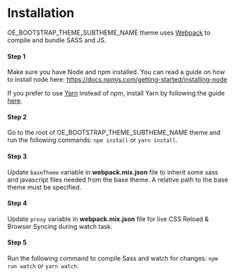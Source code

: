 # Installation

OE_BOOTSTRAP_THEME_SUBTHEME_NAME theme uses [Webpack](https://webpack.js.org) to compile and bundle SASS and JS.

#### Step 1
Make sure you have Node and npm installed.
You can read a guide on how to install node here: https://docs.npmjs.com/getting-started/installing-node

If you prefer to use [Yarn](https://yarnpkg.com) instead of npm, install Yarn by following the guide [here](https://yarnpkg.com/docs/install).

#### Step 2
Go to the root of OE_BOOTSTRAP_THEME_SUBTHEME_NAME theme and run the following commands: `npm install` or `yarn install`.

#### Step 3
Update `baseTheme` variable in **webpack.mix.json** file to inherit some sass and javascript files needed from the base theme. A relative path to the base theme must be specified.

#### Step 4
Update `proxy` variable in **webpack.mix.json** file for live CSS Reload & Browser Syncing during watch task.

#### Step 5
Run the following command to compile Sass and watch for changes: `npm run watch` or `yarn watch`.

